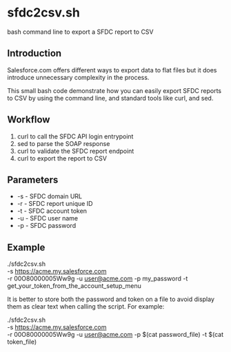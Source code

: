 # sfdc2csv.sh

bash command line to export a SFDC report to CSV

## Introduction

Salesforce.com offers different ways to export data to flat files but it does introduce unnecessary complexity in the process.

This small bash code demonstrate how you can easily export SFDC reports to CSV by using the command line, and standard tools like curl, and sed.

## Workflow

1. curl to call the SFDC API login entrypoint
2. sed to parse the SOAP response
3. curl to validate the SFDC report endpoint
4. curl to export the report to CSV

## Parameters

* -s <URL>   - SFDC domain URL
* -r <UID>   - SFDC report unique ID
* -t <TOKEN> - SFDC account token
* -u <USER>  - SFDC user name
* -p <PASS>  - SFDC password

## Example

./sfdc2csv.sh \
  -s https://acme.my.salesforce.com \
  -r 00O80000005Ww9g
  -u user@acme.com
  -p my_password
  -t get_your_token_from_the_account_setup_menu
  
It is better to store both the password and token on a file to avoid display them as clear text when calling the script. For example:

./sfdc2csv.sh \
  -s https://acme.my.salesforce.com \
  -r 00O80000005Ww9g
  -u user@acme.com
  -p $(cat password_file)
  -t $(cat token_file)
